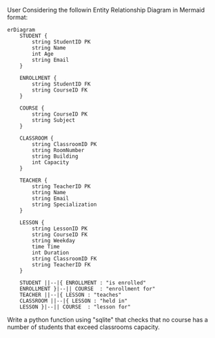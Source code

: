 User
Considering the followin Entity Relationship Diagram in Mermaid format:
```
erDiagram
    STUDENT {
        string StudentID PK
        string Name
        int Age
        string Email
    }

    ENROLLMENT {
        string StudentID FK
        string CourseID FK
    }

    COURSE {
        string CourseID PK
        string Subject
    }

    CLASSROOM {
        string ClassroomID PK
        string RoomNumber
        string Building
        int Capacity
    }
    
    TEACHER {
        string TeacherID PK
        string Name
        string Email
        string Specialization
    }
    
    LESSON {
        string LessonID PK
        string CourseID FK
        string Weekday
        time Time
        int Duration
        string ClassroomID FK
        string TeacherID FK
    }
    
    STUDENT ||--|{ ENROLLMENT : "is enrolled"
    ENROLLMENT }|--|| COURSE  : "enrollment for"
    TEACHER ||--|{ LESSON : "teaches"
    CLASSROOM ||--|{ LESSON : "held in"
    LESSON }|--|| COURSE  : "lesson for"
```
Write a python function using "sqlite" that checks that no course has a number of students that exceed classrooms capacity.

